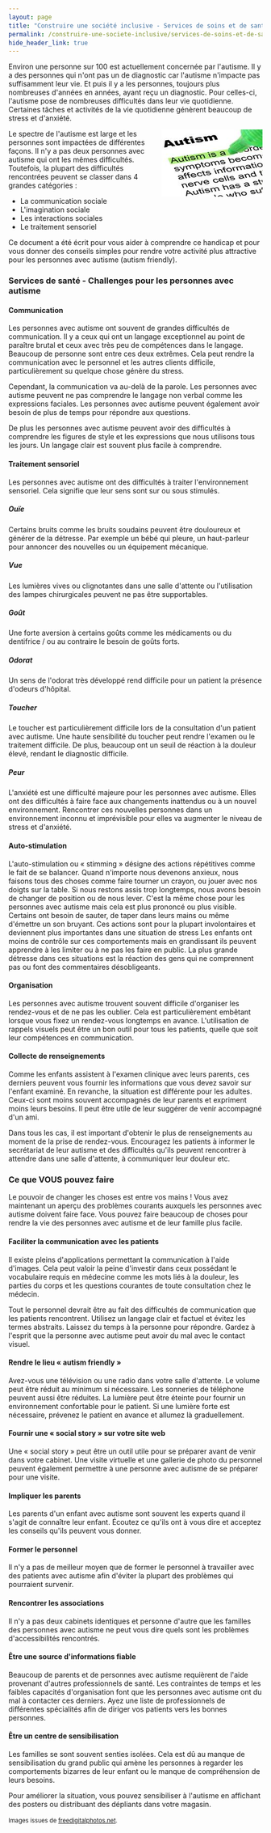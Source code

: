 ```yaml
---
layout: page
title: "Construire une société inclusive - Services de soins et de santé"
permalink: /construire-une-societe-inclusive/services-de-soins-et-de-sante
hide_header_link: true
---
```


Environ une personne sur 100 est actuellement concernée par l'autisme.
Il y a des personnes qui n'ont pas un de diagnostic car l'autisme n'impacte pas suffisamment leur vie.
Et puis il y a les personnes, toujours plus nombreuses d'années en années, ayant reçu un diagnostic. Pour celles-ci, l'autisme pose de nombreuses difficultés dans leur vie quotidienne.
Certaines tâches et activités de la vie quotidienne génèrent beaucoup de stress et d'anxiété.

<img src="/assets/pages/construire-une-societe-inclusive/introduction/dict.jpg" style="float:right; padding-left:20px;" alt="dict" />

Le spectre de l'autisme est large et les personnes sont impactées de différentes façons.
Il n'y a pas deux personnes avec autisme qui ont les mêmes difficultés.
Toutefois, la plupart des difficultés rencontrées peuvent se classer dans 4 grandes catégories :

  - La communication sociale
  - L'imagination sociale
  - Les interactions sociales
  - Le traitement sensoriel


Ce document a été écrit pour vous aider à comprendre ce handicap et pour vous donner des conseils simples pour rendre
votre activité plus attractive pour les personnes avec autisme (autism friendly).

### Services de santé - Challenges pour les personnes avec autisme

#### Communication

Les personnes avec autisme ont souvent de grandes difficultés de communication.
Il y a ceux qui ont un langage exceptionnel au point de paraître brutal et ceux avec très peu de compétences dans le langage.
Beaucoup de personne sont entre ces deux extrêmes.
Cela peut rendre la communication avec le personnel et les autres clients difficile, particulièrement su quelque chose génère du stress.

Cependant, la communication va au-delà de la parole.
Les personnes avec autisme peuvent ne pas comprendre le langage non verbal comme les expressions faciales.
Les personnes avec autisme peuvent également avoir besoin de plus de temps pour répondre aux questions.

De plus les personnes avec autisme peuvent avoir des difficultés à comprendre les figures de style et les expressions que nous utilisons tous les jours.
Un langage clair est souvent plus facile à comprendre.

#### Traitement sensoriel

Les personnes avec autisme ont des difficultés à traiter l'environnement sensoriel. Cela signifie que leur sens sont sur ou sous stimulés.

##### Ouïe
Certains bruits comme les bruits soudains peuvent être douloureux et générer de la détresse.
Par exemple un bébé qui pleure, un haut-parleur pour annoncer des nouvelles ou un équipement mécanique.

##### Vue
Les lumières vives ou clignotantes dans une salle d'attente ou l'utilisation des lampes chirurgicales peuvent ne pas être supportables.

##### Goût
Une forte aversion à certains goûts comme les médicaments ou du dentifrice / ou au contraire le besoin de goûts forts.

##### Odorat
Un sens de l'odorat très développé rend difficile pour un patient la présence d'odeurs d'hôpital.

##### Toucher
Le toucher est particulièrement difficile lors de la consultation d'un patient avec autisme.
Une haute sensibilité du toucher peut rendre l'examen ou le traitement difficile.
De plus, beaucoup ont un seuil de réaction à la douleur élevé, rendant le diagnostic difficile.

##### Peur

L'anxiété est une difficulté majeure pour les personnes avec autisme. Elles ont des difficultés à faire face aux changements inattendus ou à un nouvel environnement.
Rencontrer ces nouvelles personnes dans un environnement inconnu et imprévisible pour elles va
augmenter le niveau de stress et d'anxiété.


#### Auto-stimulation

L'auto-stimulation ou «&nbsp;stimming&nbsp;» désigne des actions répétitives comme le fait
de se balancer. Quand n'importe nous devenons anxieux, nous faisons tous des choses comme
faire tourner un crayon, ou jouer avec nos doigts sur la table.
Si nous restons assis trop longtemps, nous avons besoin de changer de position ou de nous lever.
C'est la même chose pour les personnes avec autisme mais cela est plus prononcé ou plus visible.
Certains ont besoin de sauter, de taper dans leurs mains ou même d'émettre un son bruyant.
Ces actions sont pour la plupart involontaires et deviennent plus importantes dans une situation de stress
Les enfants ont moins de contrôle sur ces comportements mais en grandissant ils peuvent apprendre à les limiter ou à ne
pas les faire en public.
La plus grande détresse dans ces situations est la réaction des gens qui ne comprennent pas ou font des commentaires désobligeants.


#### Organisation
Les personnes avec autisme trouvent souvent difficile d'organiser les rendez-vous et de ne pas les oublier.
Cela est particulièrement embêtant lorsque vous fixez un rendez-vous longtemps en avance.
L'utilisation de rappels visuels peut être un bon outil pour tous les patients, quelle que soit leur compétences en communication.

#### Collecte de renseignements

Comme les enfants assistent à l'examen clinique avec leurs parents, ces derniers
peuvent vous fournir les informations que vous devez
savoir sur l'enfant examiné.
En revanche, la situation est différente pour les adultes. Ceux-ci sont moins souvent accompagnés de leur parents et expriment moins leurs besoins.
Il peut être utile de leur suggérer de venir accompagné d'un ami.

Dans tous les cas, il est important d'obtenir le plus de renseignements au moment de la prise de rendez-vous.
Encouragez les patients à informer le secrétariat de leur autisme et des difficultés qu'ils peuvent rencontrer à attendre dans une salle d'attente, à communiquer leur douleur etc.

### Ce que VOUS pouvez faire

Le pouvoir de changer les choses est entre vos mains&nbsp;! Vous avez maintenant un aperçu des problèmes courants auxquels les personnes avec autisme doivent faire face.
Vous pouvez faire beaucoup de choses pour rendre la vie des personnes avec autisme et de leur famille plus facile.


#### Faciliter la communication avec les patients

Il existe pleins d'applications permettant la communication à l'aide d'images. Cela peut valoir la peine d'investir dans ceux possédant le
vocabulaire requis en médecine comme les mots liés à la douleur, les parties du corps
et les questions courantes de toute consultation chez le médecin.

Tout le personnel devrait être au fait des difficultés de communication que les patients rencontrent.
Utilisez un langage clair et factuel et évitez les termes abstraits.
Laissez du temps à la personne pour répondre.
Gardez à l'esprit que la personne avec autisme peut avoir du mal avec le contact visuel.

#### Rendre le lieu «&nbsp;autism friendly&nbsp;»

Avez-vous une télévision ou une radio dans votre salle d'attente. Le volume peut être réduit au minimum si nécessaire.
Les sonneries de téléphone peuvent aussi être réduites.
La lumière peut être éteinte pour fournir un environnement confortable pour le patient.
Si une lumière forte est nécessaire, prévenez le patient en avance et allumez là graduellement.

#### Fournir une «&nbsp;social story&nbsp;» sur votre site web
Une «&nbsp;social story&nbsp;» peut être un outil utile pour se préparer avant de venir dans votre cabinet.
Une visite virtuelle et une gallerie de photo du personnel peuvent également permettre à une personne avec autisme de se préparer pour une visite.

#### Impliquer les parents

Les parents d'un enfant avec autisme sont souvent les experts quand il s'agit de connaître leur enfant.
Écoutez ce qu'ils ont à vous dire et acceptez les conseils qu'ils peuvent vous donner.

#### Former le personnel

Il n'y a pas de meilleur moyen que de former le personnel à travailler avec des patients avec autisme afin d'éviter la plupart des problèmes qui pourraient survenir.

#### Rencontrer les associations

Il n'y a pas deux cabinets identiques et personne d'autre que les familles des personnes avec autisme
ne peut vous dire quels sont les problèmes d'accessibilités rencontrés.

#### Être une source d'informations fiable

Beaucoup de parents et de personnes avec autisme requièrent de l'aide provenant d'autres professionnels de santé.
Les contraintes de temps et les faibles capacités d'organisation font que les personnes avec autisme ont du mal à contacter ces derniers.
Ayez une liste de professionnels de différentes spécialités afin de diriger vos patients vers les bonnes personnes.

#### Être un centre de sensibilisation
Les familles se sont souvent senties isolées.
Cela est dû au manque de sensibilisation du grand public qui amène les personnes à regarder les comportements bizarres de leur enfant ou le manque de compréhension de leurs besoins.

Pour améliorer la situation, vous pouvez sensibiliser à l'autisme en affichant des posters ou distribuant des dépliants dans votre magasin.



<small>Images issues de <a href="http://www.freedigitalphotos.net">freedigitalphotos.net</a>.</small>


